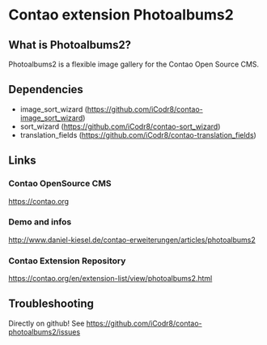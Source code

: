 # Contao extension Photoalbums2 #
## What is Photoalbums2? ##
Photoalbums2 is a flexible image gallery for the Contao Open Source CMS.

## Dependencies ##
- image_sort_wizard (https://github.com/iCodr8/contao-image_sort_wizard)
- sort_wizard (https://github.com/iCodr8/contao-sort_wizard)
- translation_fields (https://github.com/iCodr8/contao-translation_fields)

## Links ##
### Contao OpenSource CMS ###
https://contao.org

### Demo and infos ###
http://www.daniel-kiesel.de/contao-erweiterungen/articles/photoalbums2

### Contao Extension Repository ###
https://contao.org/en/extension-list/view/photoalbums2.html

## Troubleshooting ##
Directly on github! See https://github.com/iCodr8/contao-photoalbums2/issues